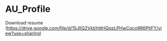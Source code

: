 # AU_Profile
Download resume (https://drive.google.com/file/d/15JIIQ2VkbYdtHQqzLPHwCqco9R6PltFY/view?usp=sharing)

